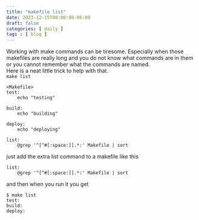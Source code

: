 ```yaml
---
title: "makefile list"
date: 2023-12-15T00:00:00-05:00
draft: false
categories: [ daily ]
tags : [ blog ]
---
```

Working with make commands can be tiresome. 
Especially when those makefiles are really long and you do not know what commands are in them or you cannot remember what the commands are named.  
Here is a neat little trick to help with that.  
`make list`

```
<Makefile>
test:
	echo "testing"

build:
	echo "building"

deploy:
	echo "deploying"

list:
	@grep '^[^#[:space:]].*:' Makefile | sort
```
just add the extra list command to a makefile like this 
```
list:
	@grep '^[^#[:space:]].*:' Makefile | sort
```

and then when you run it you get  
```
$ make list
test:
build:
deploy:
```